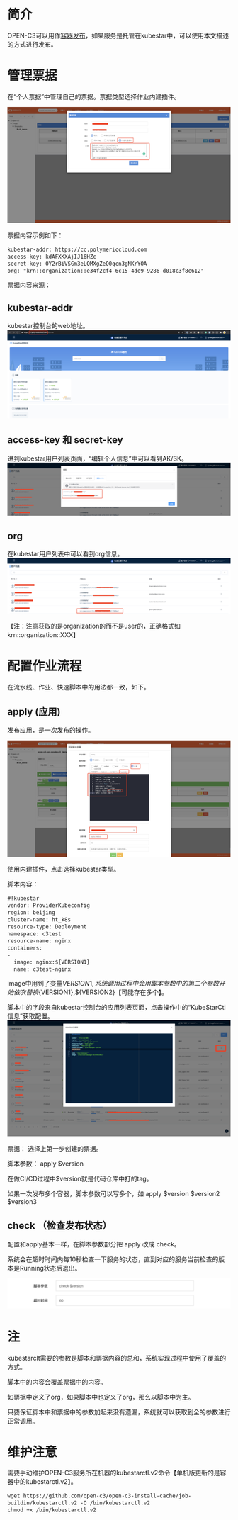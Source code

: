 # 简介

OPEN-C3可以用作[容器发布](/容器发布/README.md)，如果服务是托管在kubestar中，可以使用本文描述的方式进行发布。

# 管理票据

在“个人票据”中管理自己的票据。票据类型选择作业内建插件。

![票据](/kubestar/images/票据.png)

票据内容示例如下：
```
kubestar-addr: https://cc.polymericcloud.com
access-key: kdAFXKXAjIJ16HZc
secret-key: 0Y2rBiVSGm3eLQMXgZeO0qcn3gNKrYOA
org: "krn::organization::e34f2cf4-6c15-4de9-9286-d018c3f8c612"
```

票据内容来源：

## kubestar-addr 
kubestar控制台的web地址。
![kubestar-addr](/kubestar/images/kubestar-addr.png)

## access-key 和 secret-key
进到kubestar用户列表页面，“编辑个人信息”中可以看到AK/SK。
![kubestar-key](/kubestar/images/kubestar-key.png)

## org
在kubestar用户列表中可以看到org信息。
![kubestar-org](/kubestar/images/kubestar-org.png)

【注：注意获取的是organization的而不是user的，正确格式如krn::organization::XXX】

# 配置作业流程

在流水线、作业、快速脚本中的用法都一致，如下。

## apply (应用)

发布应用，是一次发布的操作。

![kubestar-apply](/kubestar/images/kubestar-apply.png)

使用内建插件，点击选择kubestar类型。

脚本内容：
```
#!kubestar
vendor: ProviderKubeconfig
region: beijing
cluster-name: ht_k8s
resource-type: Deployment
namespace: c3test
resource-name: nginx
containers:
-
  image: nginx:${VERSION1}
  name: c3test-nginx
```
image中用到了变量${VERSION1}, 系统调用过程中会用脚本参数中的第二个参数开始依次替换${VERSION1},${VERSION2}【可能存在多个】。

脚本中的字段来自kubestar控制台的应用列表页面，点击操作中的“KubeStarCtl信息”获取配置。
![kubestar-config](/kubestar.v2/images/kubestar-config.png)

票据：
选择上第一步创建的票据。

脚本参数：
apply $version

在做CI/CD过程中$version就是代码仓库中打的tag。

如果一次发布多个容器，脚本参数可以写多个，如 apply $version $version2 $version3

## check （检查发布状态）

配置和apply基本一样，在脚本参数部分把 apply 改成 check。

系统会在超时时间内每10秒检查一下服务的状态，直到对应的服务当前检查的版本是Running状态后退出。

![kubestar-check](/kubestar/images/kubestar-check.png)

# 注

kubestarclt需要的参数是脚本和票据内容的总和，系统实现过程中使用了覆盖的方式。

脚本中的内容会覆盖票据中的内容。

如票据中定义了org，如果脚本中也定义了org，那么以脚本中为主。

只要保证脚本中和票据中的参数加起来没有遗漏，系统就可以获取到全的参数进行正常调用。

# 维护注意

需要手动维护OPEN-C3服务所在机器的kubestarctl.v2命令【单机版更新的是容器中的kubestarctl.v2】。

```
wget https://github.com/open-c3/open-c3-install-cache/job-buildin/kubestarctl.v2 -O /bin/kubestarctl.v2
chmod +x /bin/kubestarctl.v2
```
